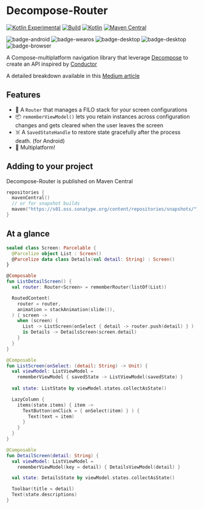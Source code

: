 # Decompose-Router
[![Kotlin Experimental](https://kotl.in/badges/experimental.svg)](https://kotlinlang.org/docs/components-stability.html)
[![Build](https://github.com/xxfast/Decompose-Router/actions/workflows/build.yml/badge.svg)](https://github.com/xxfast/Decompose-Router/actions/workflows/build.yml)
[![Kotlin](https://img.shields.io/badge/Kotlin-1.8.21-blue.svg?style=flat&logo=kotlin)](https://kotlinlang.org)
[![Maven Central](https://img.shields.io/maven-central/v/io.github.xxfast/decompose-router?color=blue)](https://search.maven.org/search?q=g:io.github.xxfast)

![badge-android](http://img.shields.io/badge/platform-android-6EDB8D.svg?style=flat)
![badge-wearos](http://img.shields.io/badge/platform-wearos-8ECDA0.svg?style=flat)
![badge-desktop](http://img.shields.io/badge/platform-desktop-4D76CD.svg?style=flat)
![badge-desktop](http://img.shields.io/badge/platform-ios-EAEAEA.svg?style=flat)
![badge-browser](https://img.shields.io/badge/platform-js-F8DB5D.svg?style=flat)

A Compose-multiplatform navigation library that leverage [Decompose](https://github.com/arkivanov/Decompose) to create an API inspired by [Conductor](https://github.com/bluelinelabs/Conductor)

A detailed breakdown available in this [Medium article](https://proandroiddev.com/diy-compose-multiplatform-navigation-with-decompose-94ac8126e6b5)

## Features
- 🚏 A `Router` that manages a FILO stack for your screen configurations
- 📦 `rememberViewModel()` lets you retain instances across configuration changes and gets cleared when the user leaves the screen
- ☠️ A `SavedStateHandle` to restore state gracefully after the process death. (for Android)
- 🚉 Multiplatform!

## Adding to your project

Decompose-Router is published on Maven Central
```kotlin
repositories {
  mavenCentral()
  // or for snapshot builds
  maven("https://s01.oss.sonatype.org/content/repositories/snapshots/")
}
```

## At a glance

```kotlin
sealed class Screen: Parcelable {
  @Parcelize object List : Screen()
  @Parcelize data class Details(val detail: String) : Screen()
}

@Composable
fun ListDetailScreen() {
  val router: Router<Screen> = rememberRouter(listOf(List))

  RoutedContent(
    router = router,
    animation = stackAnimation(slide()),
  ) { screen ->
    when (screen) {
      List -> ListScreen(onSelect { detail -> router.push(detail) } )
      is Details -> DetailsScreen(screen.detail)
    }
  }
}

@Composable
fun ListScreen(onSelect: (detail: String) -> Unit) {
  val viewModel: ListViewModel = 
    rememberViewModel { savedState -> ListViewModel(savedState) }
  
  val state: ListState by viewModel.states.collectAsState()

  LazyColumn {
    items(state.items) { item ->
      TextButton(onClick = { onSelect(item) } ) {
        Text(text = item)
      }
    }
  }
}

@Composable
fun DetailScreen(detail: String) {
  val viewModel: ListViewModel = 
    rememberViewModel(key = detail) { DetailsViewModel(detail) }

  val state: DetailsState by viewModel.states.collectAsState()

  Toolbar(title = detail)
  Text(state.descriptions)
}
```
